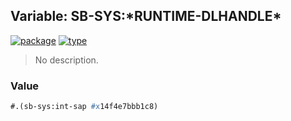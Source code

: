 ## Variable: SB-SYS:\*RUNTIME-DLHANDLE\*
[![package](https://img.shields.io/badge/Package-SB--SYS-5f9ea0.svg?style=social&colorA=999999)](../) [![type](https://img.shields.io/badge/Type-Variable-5f9ea0.svg?style=social&colorA=999999)](../#variable) 

> No description.

### Value
```cl
#.(sb-sys:int-sap #x14f4e7bbb1c8)
```
